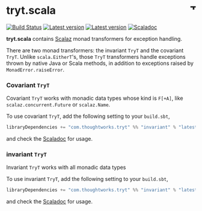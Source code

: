 # tryt.scala <a href="http://thoughtworks.com/"><img align="right" src="https://www.thoughtworks.com/imgs/tw-logo.png" title="ThoughtWorks" height="15"/></a>

[![Build Status](https://travis-ci.org/ThoughtWorksInc/tryt.scala.svg?branch=master)](https://travis-ci.org/ThoughtWorksInc/tryt.scala)
[![Latest version](https://index.scala-lang.org/thoughtworksinc/tryt.scala/covariant/latest.svg)](https://index.scala-lang.org/thoughtworksinc/tryt.scala/covariant)
[![Latest version](https://index.scala-lang.org/thoughtworksinc/tryt.scala/invariant/latest.svg)](https://index.scala-lang.org/thoughtworksinc/tryt.scala/invariant)
[![Scaladoc](https://javadoc.io/badge/com.thoughtworks.tryt/covariant_2.11.svg?label=scaladoc)](https://javadoc.io/page/com.thoughtworks.tryt/covariant_2.11/latest/com/thoughtworks/tryt/package.html)

**tryt.scala** contains [Scalaz](http://scalaz.org/) monad transformers for exception handling.

There are two monad transformers: the invariant `TryT` and the covariant `TryT`.
Unlike `scala.EitherT`'s, those `TryT` transformers handle exceptions thrown by native Java or Scala methods, in addition to exceptions raised by `MonadError.raiseError`.

### Covariant `TryT`
Covariant `TryT` works with monadic data types whose kind is `F[+A]`,
like `scalaz.concurrent.Future` or `scalaz.Name`.

To use covariant `TryT`, add the following setting to your `build.sbt`,

``` scala
libraryDependencies += "com.thoughtworks.tryt" %% "invariant" % "latest.release"
```

and check the [Scaladoc](https://javadoc.io/page/com.thoughtworks.tryt/covariant_2.11/latest/com/thoughtworks/tryt/covariant$$TryT.html) for usage.

### invariant `TryT`
Invariant `TryT` works with all monadic data types

To use invariant `TryT`, add the following setting to your `build.sbt`,
``` scala
libraryDependencies += "com.thoughtworks.tryt" %% "invariant" % "latest.release"
```

and check the [Scaladoc](https://javadoc.io/page/com.thoughtworks.tryt/invariant_2.11/latest/com/thoughtworks/tryt/invariant$$TryT.html) for usage.
